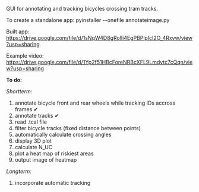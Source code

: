 GUI for annotating and tracking bicycles crossing tram tracks.

To create a standalone app: pyinstaller --onefile annotateimage.py

Built app: <https://drive.google.com/file/d/1sNqW4D8gRolIi4EgPBPlplcI2O_4Rxvw/view?usp=sharing> 

Example video: <https://drive.google.com/file/d/1Yp2f51HBcForeNRBcXFL9Lmdvtc7cQqn/view?usp=sharing>


**To do:**

_Shortterm:_
1. annotate bicycle front and rear wheels while tracking IDs accross frames ✔
2. annotate tracks ✔
3. read .tcal file
4. filter bicycle tracks (fixed distance between points)
5. automatically calculate crossing angles
6. display 3D plot
7. calculate N_UC
8. plot a heat map of riskiest areas
9. output image of heatmap


_Longterm:_
1. incorporate automatic tracking
